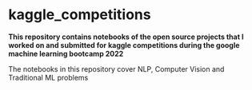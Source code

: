 # kaggle_competitions
**This repository contains notebooks of the open source projects that I worked on and submitted for kaggle competitions during the google machine learning bootcamp 2022**

The notebooks in this repository cover NLP, Computer Vision and Traditional ML problems
